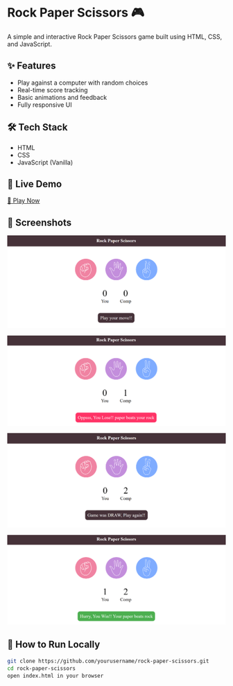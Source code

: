 # Rock Paper Scissors 🎮

A simple and interactive Rock Paper Scissors game built using HTML, CSS, and JavaScript.

## ✨ Features
- Play against a computer with random choices
- Real-time score tracking
- Basic animations and feedback
- Fully responsive UI

## 🛠️ Tech Stack
- HTML
- CSS
- JavaScript (Vanilla)

## 🚀 Live Demo
[🔗 Play Now](https://swarup-kp.github.io/Rock-Paper-Scissors/)

## 📸 Screenshots

![Start Screen](https://github.com/swarup-kp/Rock-Paper-Scissors/blob/main/Screenshot%202025-07-30%20122051.png?raw=true)

![Gameplay](https://github.com/swarup-kp/Rock-Paper-Scissors/blob/main/Screenshot%202025-07-30%20122128.png?raw=true)

![Result](https://github.com/swarup-kp/Rock-Paper-Scissors/blob/main/Screenshot%202025-07-30%20122140.png?raw=true)

![Scoreboard](https://github.com/swarup-kp/Rock-Paper-Scissors/blob/main/Screenshot%202025-07-30%20122153.png?raw=true)


## 📂 How to Run Locally
```bash
git clone https://github.com/yourusername/rock-paper-scissors.git
cd rock-paper-scissors
open index.html in your browser
